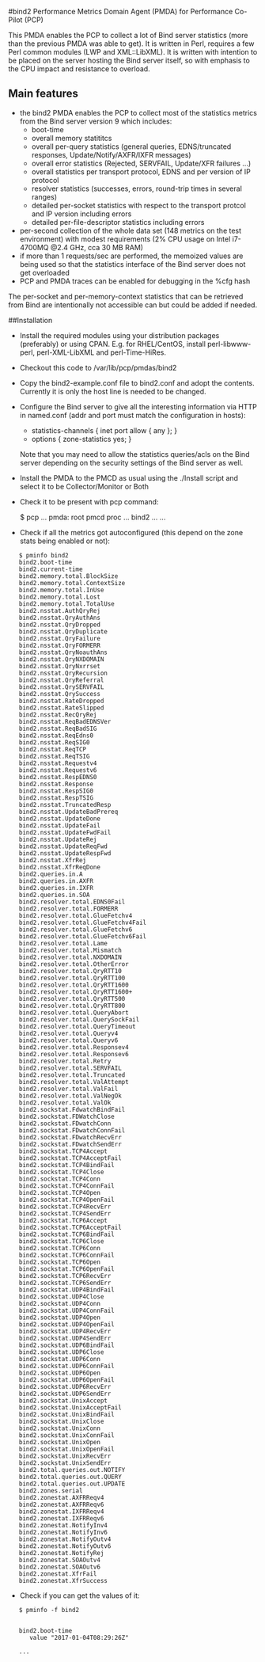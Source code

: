 #bind2 Performance Metrics Domain Agent (PMDA) for Performance Co-Pilot (PCP)

This PMDA enables the PCP to collect a lot of Bind server statistics (more than the previous PMDA was able to get). It is written in Perl, requires a few Perl common modules (LWP and XML::LibXML). It is written with intention to be placed on the server hosting the Bind server itself, so with emphasis to the CPU impact and resistance to overload.

## Main features

* the bind2 PMDA enables the PCP to collect most of the statistics metrics from the Bind server version 9 which includes:
  - boot-time
  * overall memory statititcs
  * overall per-query statistics (general queries, EDNS/truncated responses, Update/Notify/AXFR/IXFR messages)
  * overall error statistics (Rejected, SERVFAIL, Update/XFR failures ...)
  * overall statistics per transport protocol, EDNS and per version of IP protocol
  * resolver statistics (successes, errors, round-trip times in several ranges)
  * detailed per-socket statistics with respect to the transport protcol and IP version including errors
  * detailed per-file-descriptor statistics including errors
* per-second collection of the whole data set (148 metrics on the test environment) with modest requirements (2% CPU usage on Intel i7-4700MQ @2.4 GHz, cca 30 MB RAM)
* if more than 1 requests/sec are performed, the memoized values are being used so that the statistics interface of the Bind server does not get overloaded
* PCP and PMDA traces can be enabled for debugging in the %cfg hash

The per-socket and per-memory-context statistics that can be retrieved from Bind are intentionally not accessible can but could be added if needed.

##Installation

* Install the required modules using your distribution packages (preferably) or using CPAN. E.g. for RHEL/CentOS, install perl-libwww-perl, perl-XML-LibXML and perl-Time-HiRes.
* Checkout this code to /var/lib/pcp/pmdas/bind2
* Copy the bind2-example.conf file to bind2.conf and adopt the contents. Currently it is only the host line is needed to be changed.
* Configure the Bind server to give all the interesting information via HTTP in named.conf (addr and port must match the configuration in hosts):

  * statistics-channels { inet <addr> port <port> allow { any }; }
  * options { zone-statistics yes; }

   Note that you may need to allow the statistics queries/acls on the Bind server depending on the security settings of the Bind server as well.

* Install the PMDA to the PMCD as usual using the ./Install script and select it to be Collector/Monitor or Both
* Check it to be present with pcp command:

   $ pcp
   ...
     pmda: root pmcd proc ... bind2 ...
   ...

* Check if all the metrics got autoconfigured (this depend on the zone stats being enabled or not):

```
   $ pminfo bind2
   bind2.boot-time
   bind2.current-time
   bind2.memory.total.BlockSize
   bind2.memory.total.ContextSize
   bind2.memory.total.InUse
   bind2.memory.total.Lost
   bind2.memory.total.TotalUse
   bind2.nsstat.AuthQryRej
   bind2.nsstat.QryAuthAns
   bind2.nsstat.QryDropped
   bind2.nsstat.QryDuplicate
   bind2.nsstat.QryFailure
   bind2.nsstat.QryFORMERR
   bind2.nsstat.QryNoauthAns
   bind2.nsstat.QryNXDOMAIN
   bind2.nsstat.QryNxrrset
   bind2.nsstat.QryRecursion
   bind2.nsstat.QryReferral
   bind2.nsstat.QrySERVFAIL
   bind2.nsstat.QrySuccess
   bind2.nsstat.RateDropped
   bind2.nsstat.RateSlipped
   bind2.nsstat.RecQryRej
   bind2.nsstat.ReqBadEDNSVer
   bind2.nsstat.ReqBadSIG
   bind2.nsstat.ReqEdns0
   bind2.nsstat.ReqSIG0
   bind2.nsstat.ReqTCP
   bind2.nsstat.ReqTSIG
   bind2.nsstat.Requestv4
   bind2.nsstat.Requestv6
   bind2.nsstat.RespEDNS0
   bind2.nsstat.Response
   bind2.nsstat.RespSIG0
   bind2.nsstat.RespTSIG
   bind2.nsstat.TruncatedResp
   bind2.nsstat.UpdateBadPrereq
   bind2.nsstat.UpdateDone
   bind2.nsstat.UpdateFail
   bind2.nsstat.UpdateFwdFail
   bind2.nsstat.UpdateRej
   bind2.nsstat.UpdateReqFwd
   bind2.nsstat.UpdateRespFwd
   bind2.nsstat.XfrRej
   bind2.nsstat.XfrReqDone
   bind2.queries.in.A
   bind2.queries.in.AXFR
   bind2.queries.in.IXFR
   bind2.queries.in.SOA
   bind2.resolver.total.EDNS0Fail
   bind2.resolver.total.FORMERR
   bind2.resolver.total.GlueFetchv4
   bind2.resolver.total.GlueFetchv4Fail
   bind2.resolver.total.GlueFetchv6
   bind2.resolver.total.GlueFetchv6Fail
   bind2.resolver.total.Lame
   bind2.resolver.total.Mismatch
   bind2.resolver.total.NXDOMAIN
   bind2.resolver.total.OtherError
   bind2.resolver.total.QryRTT10
   bind2.resolver.total.QryRTT100
   bind2.resolver.total.QryRTT1600
   bind2.resolver.total.QryRTT1600+
   bind2.resolver.total.QryRTT500
   bind2.resolver.total.QryRTT800
   bind2.resolver.total.QueryAbort
   bind2.resolver.total.QuerySockFail
   bind2.resolver.total.QueryTimeout
   bind2.resolver.total.Queryv4
   bind2.resolver.total.Queryv6
   bind2.resolver.total.Responsev4
   bind2.resolver.total.Responsev6
   bind2.resolver.total.Retry
   bind2.resolver.total.SERVFAIL
   bind2.resolver.total.Truncated
   bind2.resolver.total.ValAttempt
   bind2.resolver.total.ValFail
   bind2.resolver.total.ValNegOk
   bind2.resolver.total.ValOk
   bind2.sockstat.FdwatchBindFail
   bind2.sockstat.FDWatchClose
   bind2.sockstat.FDwatchConn
   bind2.sockstat.FDwatchConnFail
   bind2.sockstat.FDwatchRecvErr
   bind2.sockstat.FDwatchSendErr
   bind2.sockstat.TCP4Accept
   bind2.sockstat.TCP4AcceptFail
   bind2.sockstat.TCP4BindFail
   bind2.sockstat.TCP4Close
   bind2.sockstat.TCP4Conn
   bind2.sockstat.TCP4ConnFail
   bind2.sockstat.TCP4Open
   bind2.sockstat.TCP4OpenFail
   bind2.sockstat.TCP4RecvErr
   bind2.sockstat.TCP4SendErr
   bind2.sockstat.TCP6Accept
   bind2.sockstat.TCP6AcceptFail
   bind2.sockstat.TCP6BindFail
   bind2.sockstat.TCP6Close
   bind2.sockstat.TCP6Conn
   bind2.sockstat.TCP6ConnFail
   bind2.sockstat.TCP6Open
   bind2.sockstat.TCP6OpenFail
   bind2.sockstat.TCP6RecvErr
   bind2.sockstat.TCP6SendErr
   bind2.sockstat.UDP4BindFail
   bind2.sockstat.UDP4Close
   bind2.sockstat.UDP4Conn
   bind2.sockstat.UDP4ConnFail
   bind2.sockstat.UDP4Open
   bind2.sockstat.UDP4OpenFail
   bind2.sockstat.UDP4RecvErr
   bind2.sockstat.UDP4SendErr
   bind2.sockstat.UDP6BindFail
   bind2.sockstat.UDP6Close
   bind2.sockstat.UDP6Conn
   bind2.sockstat.UDP6ConnFail
   bind2.sockstat.UDP6Open
   bind2.sockstat.UDP6OpenFail
   bind2.sockstat.UDP6RecvErr
   bind2.sockstat.UDP6SendErr
   bind2.sockstat.UnixAccept
   bind2.sockstat.UnixAcceptFail
   bind2.sockstat.UnixBindFail
   bind2.sockstat.UnixClose
   bind2.sockstat.UnixConn
   bind2.sockstat.UnixConnFail
   bind2.sockstat.UnixOpen
   bind2.sockstat.UnixOpenFail
   bind2.sockstat.UnixRecvErr
   bind2.sockstat.UnixSendErr
   bind2.total.queries.out.NOTIFY
   bind2.total.queries.out.QUERY
   bind2.total.queries.out.UPDATE
   bind2.zones.serial
   bind2.zonestat.AXFRReqv4
   bind2.zonestat.AXFRReqv6
   bind2.zonestat.IXFRReqv4
   bind2.zonestat.IXFRReqv6
   bind2.zonestat.NotifyInv4
   bind2.zonestat.NotifyInv6
   bind2.zonestat.NotifyOutv4
   bind2.zonestat.NotifyOutv6
   bind2.zonestat.NotifyRej
   bind2.zonestat.SOAOutv4
   bind2.zonestat.SOAOutv6
   bind2.zonestat.XfrFail
   bind2.zonestat.XfrSuccess
```

* Check if you can get the values of it:

```
   $ pminfo -f bind2


   bind2.boot-time
      value "2017-01-04T08:29:26Z"

   ...
```